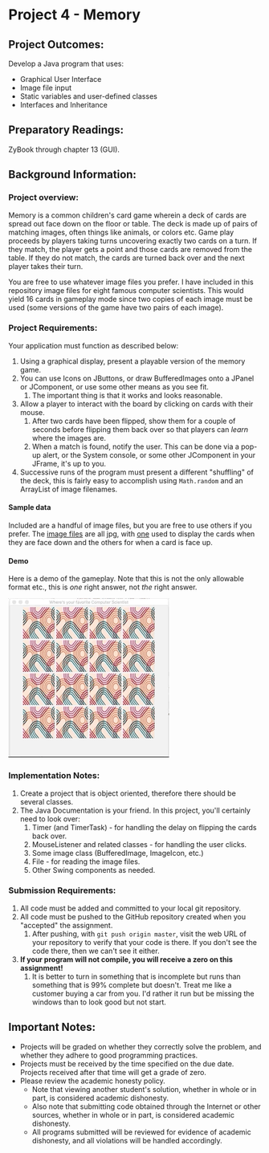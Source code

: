 # Project 4 - Memory

## Project Outcomes:
Develop a Java program that uses:
* Graphical User Interface
* Image file input
* Static variables and user-defined classes
* Interfaces and Inheritance

## Preparatory Readings:
ZyBook through chapter 13 (GUI).

## Background Information:
### Project overview:
Memory is a common children's card game wherein a deck of cards are spread out face down on the floor or table.
The deck is made up of pairs of matching images, often things like animals, or colors etc.
Game play proceeds by players taking turns uncovering exactly two cards on a turn.
If they match, the player gets a point and those cards are removed from the table.
If they do not match, the cards are turned back over and the next player takes their turn.

You are free to use whatever image files you prefer.
I have included in this repository image files for eight famous computer scientists.
This would yield 16 cards in gameplay mode since two copies of each image must be used (some versions of the game have two pairs of each image).

### Project Requirements:
Your application must function as described below:
1. Using a graphical display, present a playable version of the memory game.
1. You can use Icons on JButtons, or draw BufferedImages onto a JPanel or JComponent, or use some other means as you see fit.
	1. The important thing is that it works and looks reasonable.
1. Allow a player to interact with the board by clicking on cards with their mouse.
	1. After two cards have been flipped, show them for a couple of seconds before flipping them back over so that players can _learn_ where the images are.
	1. When a match is found, notify the user.
	This can be done via a pop-up alert, or the System console, or some other JComponent in your JFrame, it's up to you.
1. Successive runs of the program must present a different "shuffling" of the deck, this is fairly easy to accomplish using `Math.random` and an ArrayList of image filenames.

#### Sample data
Included are a handful of image files, but you are free to use others if you prefer.
The [image files](images/) are all jpg, with [one](images/back-of-card.png) used to display the cards when they are face down and the others for when a card is face up.

#### Demo
Here is a demo of the gameplay. Note that this is not the only allowable format etc., this is _one_ right answer, not _the_ right answer.

![Demo of memory game](memory-demo.gif)

### Implementation Notes:
1. Create a project that is object oriented, therefore there should be several classes.
1. The Java Documentation is your friend.
In this project, you'll certainly need to look over:
	1. Timer (and TimerTask) - for handling the delay on flipping the cards back over.
	1. MouseListener and related classes - for handling the user clicks.
	1. Some image class (BufferedImage, ImageIcon, etc.)
	1. File - for reading the image files.
	1. Other Swing components as needed.

### Submission Requirements:
1. All code must be added and committed to your local git repository.
1. All code must be pushed to the GitHub repository created when you "accepted" the assignment.
	1. After pushing, with `git push origin master`, visit the web URL of your repository to verify that your code is there.
	If you don't see the code there, then we can't see it either.
1. **If your program will not compile, you will receive a zero on this assignment!**
	1. It is better to turn in something that is incomplete but runs than something that is 99% complete but doesn't.
	Treat me like a customer buying a car from you. I'd rather it run but be missing the windows than to look good but not start.

## Important Notes:
* Projects will be graded on whether they correctly solve the problem, and whether they adhere to good programming practices.
* Projects must be received by the time specified on the due date. Projects received after that time will get a grade of zero.
* Please review the academic honesty policy.
	* Note that viewing another student's solution, whether in whole or in part, is considered academic dishonesty.
	* Also note that submitting code obtained through the Internet or other sources, whether in whole or in part, is considered academic dishonesty.
	* All programs submitted will be reviewed for evidence of academic dishonesty, and all violations will be handled accordingly.
